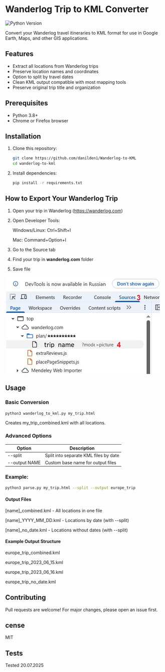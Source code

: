 # Wanderlog Trip to KML Converter

![Python Version](https://img.shields.io/badge/python-3.8%2B-blue)

Convert your Wanderlog travel itineraries to KML format for use in Google Earth, Maps, and other GIS applications.

## Features

- Extract all locations from Wanderlog trips
- Preserve location names and coordinates
- Option to split by travel dates
- Clean KML output compatible with most mapping tools
- Preserve original trip title and organization

## Prerequisites

- Python 3.8+
- Chrome or Firefox browser

## Installation

1. Clone this repository:
   ```bash
   git clone https://github.com/danilden1/Wanderlog-to-KML
   cd wanderlog-to-kml 
   ```
2. Install dependencies:
    ```bash
    pip install -r requirements.txt
    ```
## How to Export Your Wanderlog Trip
1. Open your trip in Wanderlog (https://wanderlog.com)
2. Open Developer Tools:

    Windows/Linux: Ctrl+Shift+I

    Mac: Command+Option+I

3. Go to the Source tab
4. Find your trip in **wanderlog.com** folder
5. Save file

![alt text](https://github.com/danilden1/Wanderlog-to-KML/blob/main/doc/klm.JPG?raw=true)


## Usage
### Basic Conversion
```bash
python3 wanderlog_to_kml.py my_trip.html
```
Creates my_trip_combined.kml with all locations.

### Advanced Options
|Option|Description|
|-|-|
|--split|Split into separate KML files by date|
|--output NAME|Custom base name for output files|
### Example:

```bash
python3 parse.py my_trip.html --split --output europe_trip
```
#### Output Files
[name]_combined.kml - All locations in one file

[name]_YYYY_MM_DD.kml - Locations by date (with --split)

[name]_no_date.kml - Locations without dates (with --split)

#### Example Output Structure

europe_trip_combined.kml

europe_trip_2023_06_15.kml

europe_trip_2023_06_16.kml

europe_trip_no_date.kml

## Contributing
Pull requests are welcome! For major changes, please open an issue first.

## cense
MIT


## Tests
Tested 20.07.2025 